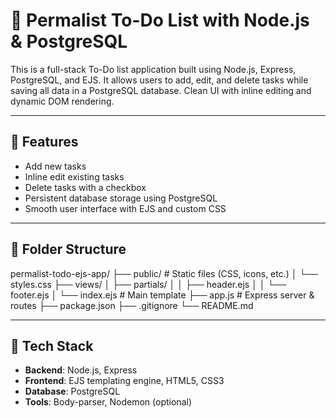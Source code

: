 # 📝 Permalist To-Do List with Node.js & PostgreSQL

This is a full-stack To-Do list application built using Node.js, Express, PostgreSQL, and EJS. It allows users to add, edit, and delete tasks while saving all data in a PostgreSQL database. Clean UI with inline editing and dynamic DOM rendering.

---

## 🔧 Features

-  Add new tasks
-  Inline edit existing tasks
-  Delete tasks with a checkbox
-  Persistent database storage using PostgreSQL
-  Smooth user interface with EJS and custom CSS

---

## 📂 Folder Structure

permalist-todo-ejs-app/
├── public/ # Static files (CSS, icons, etc.)
│ └── styles.css
├── views/
│ ├── partials/
│ │ ├── header.ejs
│ │ └── footer.ejs
│ └── index.ejs # Main template
├── app.js # Express server & routes
├── package.json
├── .gitignore
└── README.md

---

## 🧰 Tech Stack

- **Backend**: Node.js, Express
- **Frontend**: EJS templating engine, HTML5, CSS3
- **Database**: PostgreSQL
- **Tools**: Body-parser, Nodemon (optional)
